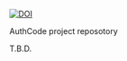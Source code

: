 [![DOI](https://zenodo.org/badge/DOI/10.5281/zenodo.3748714.svg)](https://doi.org/10.5281/zenodo.3748714)


AuthCode project reposotory

T.B.D.
